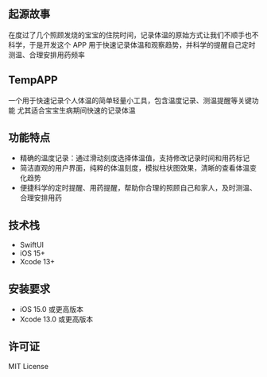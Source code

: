 ## 起源故事

在度过了几个照顾发烧的宝宝的住院时间，记录体温的原始方式让我们不顺手也不科学，于是开发这个 APP 用于快速记录体温和观察趋势，并科学的提醒自己定时测温、合理安排用药频率

## TempAPP

一个用于快速记录个人体温的简单轻量小工具，包含温度记录、测温提醒等关键功能
尤其适合宝宝生病期间快速的记录体温

## 功能特点

- 精确的温度记录：通过滑动刻度选择体温值，支持修改记录时间和用药标记
- 简洁直观的用户界面，纯粹的体温刻度，模拟柱状图效果，清晰的查看体温变化趋势
- 便捷科学的定时提醒、用药提醒，帮助你合理的照顾自己和家人，及时测温、合理安排用药

## 技术栈

- SwiftUI
- iOS 15+
- Xcode 13+

## 安装要求

- iOS 15.0 或更高版本
- Xcode 13.0 或更高版本

## 许可证

MIT License
